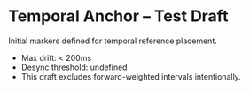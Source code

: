 # Temporal Anchor – Test Draft

Initial markers defined for temporal reference placement.

- Max drift: < 200ms  
- Desync threshold: undefined  
- This draft excludes forward-weighted intervals intentionally.
